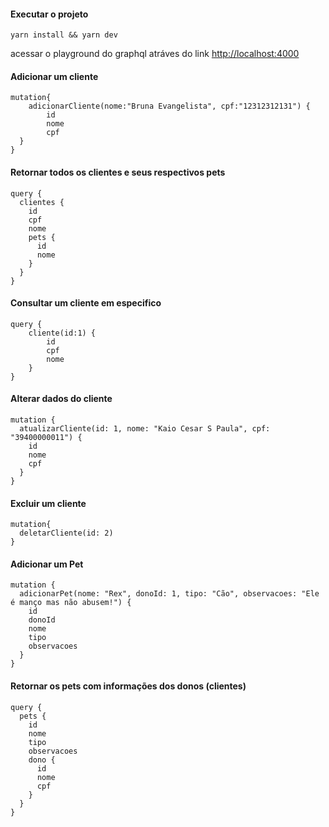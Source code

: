 #### Executar o projeto
`yarn install && yarn dev`

acessar o playground do graphql atráves do link  [http://localhost:4000](http://localhost:4000)

#### Adicionar um cliente
```
mutation{
    adicionarCliente(nome:"Bruna Evangelista", cpf:"12312312131") {
        id
        nome
        cpf
  }
}
```

####  Retornar todos os clientes e seus respectivos pets
```
query {
  clientes {
    id
    cpf
    nome
    pets {
      id
      nome
    }
  }
}
```

####  Consultar um cliente em especifico
```
query {
    cliente(id:1) {
        id
        cpf
        nome
    }
} 
```

#### Alterar dados do cliente
```
mutation {
  atualizarCliente(id: 1, nome: "Kaio Cesar S Paula", cpf: "39400000011") {
    id
    nome
    cpf
  }
}
```

#### Excluir um cliente
```
mutation{
  deletarCliente(id: 2)
}
```

#### Adicionar um Pet
```
mutation {
  adicionarPet(nome: "Rex", donoId: 1, tipo: "Cão", observacoes: "Ele é manço mas não abusem!") {
    id
    donoId
    nome
    tipo
    observacoes
  }
}
```

#### Retornar os pets com informações dos donos (clientes)
```
query {
  pets {
    id
    nome
    tipo
    observacoes
    dono {
      id
      nome
      cpf
    } 
  }
}
``` 

